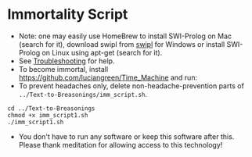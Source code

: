 # Immortality Script

* Note: one may easily use HomeBrew to install SWI-Prolog on Mac (search for it), download swipl from <a href="https://www.swi-prolog.org/build/">swipl</a> for Windows or install SWI-Prolog on Linux using apt-get (search for it).
* See <a href="troubleshooting.md">Troubleshooting</a> for help.
* To become immortal, install <a href="https://github.com/luciangreen/Time_Machine">https://github.com/luciangreen/Time_Machine</a> and run:
* To prevent headaches only, delete non-headache-prevention parts of `../Text-to-Breasonings/imm_script.sh`.

```
cd ../Text-to-Breasonings
chmod +x imm_script1.sh
./imm_script1.sh
```

* You don't have to run any software or keep this software after this. Please thank meditation for allowing access to this technology!
